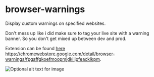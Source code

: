 # browser-warnings

Display custom warnings on specified websites.

Don't mess up like i did make sure to tag your live site with a warning banner. So you don't get mixed up between dev and prod.

Extension can be found [here](https://chromewebstore.google.com/detail/browser-warnings/fpgaffgkoefmoopmjdkiljpfeacklkpm)
https://chromewebstore.google.com/detail/browser-warnings/fpgaffgkoefmoopmjdkiljpfeacklkpm.

![Optional alt text for image](https://lh3.googleusercontent.com/dgvL52ZwAadG1OSNnwShzDUcoUfZz9zYCOf3JbC49GbeFF419LjesZiFEq4aptu5I5Jzer-ifVenyLDhel-Lity-oA=s1280-w1280-h800)

